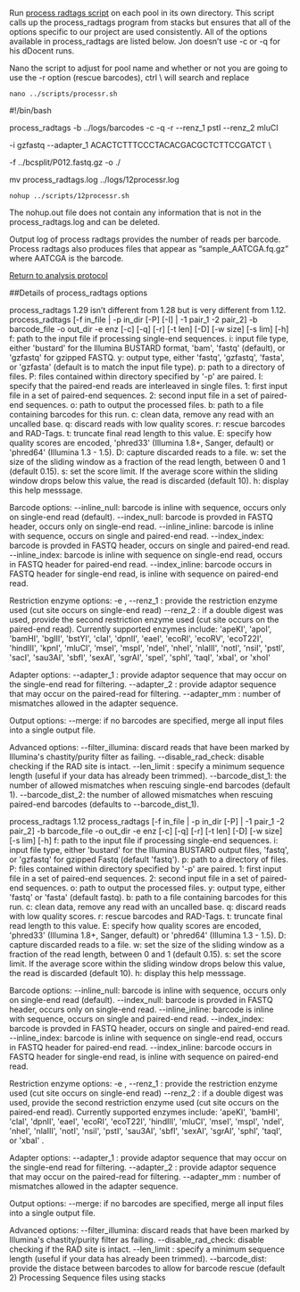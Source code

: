 Run [process radtags script](https://github.com/stuartmichelle/Genetics/blob/master/code/processr.sh) on each pool in its own directory.  This script calls up the process_radtags program from stacks but ensures that all of the options specific to our project are used consistently.  All of the options available in process_radtags are listed below. Jon doesn’t use -c or -q for his dDocent runs.

Nano the script to adjust for pool name and whether or not you are going to use the -r option (rescue barcodes), ctrl \ will search and replace

`nano ../scripts/processr.sh`

\#!/bin/bash

process_radtags -b ../logs/barcodes -c -q -r --renz_1 pstI --renz_2 mluCI

-i gzfastq --adapter_1 ACACTCTTTCCCTACACGACGCTCTTCCGATCT \

-f ../bcsplit/P012.fastq.gz -o ./

mv process_radtags.log ../logs/12processr.log

`nohup ../scripts/12processr.sh`

The nohup.out file does not contain any information that is not in the process_radtags.log and can be deleted.

Output log of process radtags provides the number of reads per barcode.  Process radtags also produces files that appear as “sample_AATCGA.fq.gz” where AATCGA is the barcode.

[Return to analysis protocol](./hiseq_ddocent.md)

##Details of process_radtags options

process_radtags 1.29 isn’t different from 1.28 but is very different from 1.12.
process_radtags [-f in_file | -p in_dir [-P] [-I] | -1 pair_1 -2 pair_2] -b barcode_file -o out_dir -e enz [-c] [-q] [-r] [-t len] [-D] [-w size] [-s lim] [-h]
  f: path to the input file if processing single-end sequences.
  i: input file type, either 'bustard' for the Illumina BUSTARD format, 'bam', 'fastq' (default), or 'gzfastq' for gzipped FASTQ.
  y: output type, either 'fastq', 'gzfastq', 'fasta', or 'gzfasta' (default is to match the input file type).
  p: path to a directory of files.
  P: files contained within directory specified by '-p' are paired.
  I: specify that the paired-end reads are interleaved in single files.
  1: first input file in a set of paired-end sequences.
  2: second input file in a set of paired-end sequences.
  o: path to output the processed files.
  b: path to a file containing barcodes for this run.
  c: clean data, remove any read with an uncalled base.
  q: discard reads with low quality scores.
  r: rescue barcodes and RAD-Tags.
  t: truncate final read length to this value.
  E: specify how quality scores are encoded, 'phred33' (Illumina 1.8+, Sanger, default) or 'phred64' (Illumina 1.3 - 1.5).
  D: capture discarded reads to a file.
  w: set the size of the sliding window as a fraction of the read length, between 0 and 1 (default 0.15).
  s: set the score limit. If the average score within the sliding window drops below this value, the read is discarded (default 10).
  h: display this help messsage.

  Barcode options:
    --inline_null:   barcode is inline with sequence, occurs only on single-end read (default).
    --index_null:    barcode is provded in FASTQ header, occurs only on single-end read.
    --inline_inline: barcode is inline with sequence, occurs on single and paired-end read.
    --index_index:   barcode is provded in FASTQ header, occurs on single and paired-end read.
    --inline_index:  barcode is inline with sequence on single-end read, occurs in FASTQ header for paired-end read.
    --index_inline:  barcode occurs in FASTQ header for single-end read, is inline with sequence on paired-end read.

  Restriction enzyme options:
    -e <enz>, --renz_1 <enz>: provide the restriction enzyme used (cut site occurs on single-end read)
    --renz_2 <enz>: if a double digest was used, provide the second restriction enzyme used (cut site occurs on the paired-end read).
    Currently supported enzymes include:
      'apeKI', 'apoI', 'bamHI', 'bgIII', 'bstYI', 'claI', 'dpnII', 'eaeI',
      'ecoRI', 'ecoRV', 'ecoT22I', 'hindIII', 'kpnI', 'mluCI', 'mseI', 'mspI',
      'ndeI', 'nheI', 'nlaIII', 'notI', 'nsiI', 'pstI', 'sacI', 'sau3AI',
      'sbfI', 'sexAI', 'sgrAI', 'speI', 'sphI', 'taqI', 'xbaI', or 'xhoI'

  Adapter options:
    --adapter_1 <sequence>: provide adaptor sequence that may occur on the single-end read for filtering.
    --adapter_2 <sequence>: provide adaptor sequence that may occur on the paired-read for filtering.
      --adapter_mm <mismatches>: number of mismatches allowed in the adapter sequence.

  Output options:
    --merge: if no barcodes are specified, merge all input files into a single output file.

  Advanced options:
    --filter_illumina: discard reads that have been marked by Illumina's chastity/purity filter as failing.
    --disable_rad_check: disable checking if the RAD site is intact.
    --len_limit <limit>: specify a minimum sequence length (useful if your data has already been trimmed).
    --barcode_dist_1: the number of allowed mismatches when rescuing single-end barcodes (default 1).
    --barcode_dist_2: the number of allowed mismatches when rescuing paired-end barcodes (defaults to --barcode_dist_1).

process_radtags 1.12
process_radtags [-f in_file | -p in_dir [-P] | -1 pair_1 -2 pair_2] -b barcode_file -o out_dir -e enz [-c] [-q] [-r] [-t len] [-D] [-w size] [-s lim] [-h]
  f: path to the input file if processing single-end sequences.
  i: input file type, either 'bustard' for the Illumina BUSTARD output files, 'fastq', or 'gzfastq' for gzipped Fastq (default 'fastq').
  p: path to a directory of files.
  P: files contained within directory specified by '-p' are paired.
  1: first input file in a set of paired-end sequences.
  2: second input file in a set of paired-end sequences.
  o: path to output the processed files.
  y: output type, either 'fastq' or 'fasta' (default fastq).
  b: path to a file containing barcodes for this run.
  c: clean data, remove any read with an uncalled base.
  q: discard reads with low quality scores.
  r: rescue barcodes and RAD-Tags.
  t: truncate final read length to this value.
  E: specify how quality scores are encoded, 'phred33' (Illumina 1.8+, Sanger, default) or 'phred64' (Illumina 1.3 - 1.5).
  D: capture discarded reads to a file.
  w: set the size of the sliding window as a fraction of the read length, between 0 and 1 (default 0.15).
  s: set the score limit. If the average score within the sliding window drops below this value, the read is discarded (default 10).
  h: display this help messsage.

  Barcode options:
    --inline_null:   barcode is inline with sequence, occurs only on single-end read (default).
    --index_null:    barcode is provded in FASTQ header, occurs only on single-end read.
    --inline_inline: barcode is inline with sequence, occurs on single and paired-end read.
    --index_index:   barcode is provded in FASTQ header, occurs on single and paired-end read.
    --inline_index:  barcode is inline with sequence on single-end read, occurs in FASTQ header for paired-end read.
    --index_inline:  barcode occurs in FASTQ header for single-end read, is inline with sequence on paired-end read.

  Restriction enzyme options:
    -e <enz>, --renz_1 <enz>: provide the restriction enzyme used (cut site occurs on single-end read)
    --renz_2 <enz>: if a double digest was used, provide the second restriction enzyme used (cut site occurs on the paired-end read).
    Currently supported enzymes include:
      'apeKI', 'bamHI', 'claI', 'dpnII', 'eaeI', 'ecoRI',
      'ecoT22I', 'hindIII', 'mluCI', 'mseI', 'mspI', 'ndeI',
      'nheI', 'nlaIII', 'notI', 'nsiI', 'pstI', 'sau3AI',
      'sbfI', 'sexAI', 'sgrAI', 'sphI', 'taqI', or 'xbaI'
      .

  Adapter options:
    --adapter_1 <sequence>: provide adaptor sequence that may occur on the single-end read for filtering.
    --adapter_2 <sequence>: provide adaptor sequence that may occur on the paired-read for filtering.
      --adapter_mm <mismatches>: number of mismatches allowed in the adapter sequence.

  Output options:
    --merge: if no barcodes are specified, merge all input files into a single output file.

  Advanced options:
    --filter_illumina: discard reads that have been marked by Illumina's chastity/purity filter as failing.
    --disable_rad_check: disable checking if the RAD site is intact.
    --len_limit <limit>: specify a minimum sequence length (useful if your data has already been trimmed).
    --barcode_dist: provide the distace between barcodes to allow for barcode rescue (default 2)
Processing Sequence files using stacks
